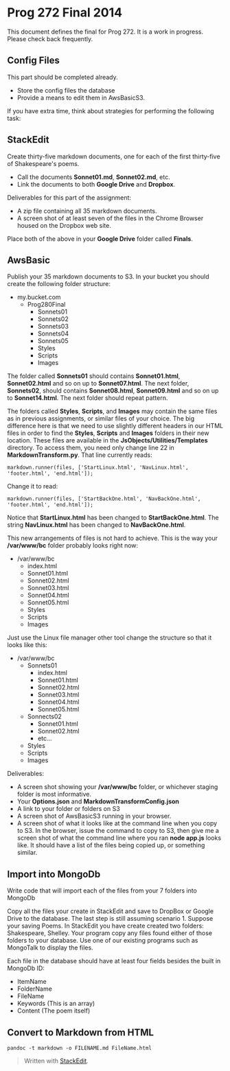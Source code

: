 # Prog 272 Final 2014

This document defines the final for Prog 272. It is a work in progress. Please check back frequently.

## Config Files

This part should be completed already.

- Store the config files the database
- Provide a means to edit them in AwsBasicS3.

If you have extra time, think about strategies for performing the following task:

## StackEdit

Create thirty-five markdown documents, one for each of the first thirty-five of Shakespeare's poems. 

- Call the documents **Sonnet01.md**, **Sonnet02.md**, etc.
- Link the documents to both **Google Drive** and **Dropbox**.

Deliverables for this part of the assignment:

- A zip file containing all 35 markdown documents. 
- A screen shot of at least seven of the files in the Chrome Browser housed on the Dropbox web site.

Place both of the above in your **Google Drive** folder called **Finals**.

## AwsBasic

Publish your 35 markdown documents to S3. In your bucket you should create the following folder structure:

- my.bucket.com
    - Prog280Final
        - Sonnets01
        - Sonnets02
        - Sonnets03
        - Sonnets04
        - Sonnets05
        - Styles
        - Scripts
        - Images

The folder called **Sonnets01** should contains **Sonnet01.html**, **Sonnet02.html** and so on up to **Sonnet07.html**. The next folder, **Sonnets02**, should contains **Sonnet08.html**, **Sonnet09.html** and so on up to **Sonnet14.html**. The next folder should repeat pattern.

The folders called **Styles**, **Scripts**, and **Images** may contain the same files as in previous assignments, or similar files of your choice. The big difference here is that we need to use slightly different headers in our HTML files in order to find the **Styles**, **Scripts** and **Images** folders in their new location. These files are available in the **JsObjects/Utilities/Templates** directory. To access them, you need only change line 22 in **MarkdownTransform.py**. That line currently reads: 

    markdown.runner(files, ['StartLinux.html', 'NavLinux.html', 'footer.html', 'end.html']);
    
Change it to read:

    markdown.runner(files, ['StartBackOne.html', 'NavBackOne.html', 'footer.html', 'end.html']);
        
Notice that **StartLinux.html** has been changed to **StartBackOne.html**. The string **NavLinux.html** has been changed to **NavBackOne.html**.

This new arrangements of files is not hard to achieve. This is the way your **/var/www/bc** folder probably looks right now:

- /var/www/bc
    - index.html
    - Sonnet01.html
    - Sonnet02.html
    - Sonnet03.html
    - Sonnet04.html
    - Sonnet05.html
    - Styles
    - Scripts
    - Images

Just use the Linux file manager other tool change the structure so that it looks like this:

- /var/www/bc
    - Sonnets01
        - index.html
        - Sonnet01.html
        - Sonnet02.html
        - Sonnet03.html
        - Sonnet04.html
        - Sonnet05.html
    - Sonnects02
        - Sonnet01.html
        - Sonnet02.html
        - etc...
    - Styles
    - Scripts
    - Images

Deliverables:

- A screen shot showing your **/var/www/bc** folder, or whichever staging folder is most informative.
- Your **Options.json** and **MarkdownTransformConfig.json**
- A link to your folder or folders on S3
- A screen shot of AwsBasicS3 running in your browser.
- A screen shot of what it looks like at the command line when you copy to S3. In the browser, issue the command to copy to S3, then give me a screen shot of what the command line where you ran **node app.js** looks like. It should have a list of the files being copied up, or something similar.

## Import into MongoDb

Write code that will import each of the files from your 7 folders into MongoDb

Copy all the files your create in StackEdit and save to DropBox or Google Drive to the database.
The last step is still assuming scenario 1. Suppose your saving Poems. In StackEdit you have create created two folders: Shakespeare, Shelley. Your program copy any files found either of those folders to your database. Use one of our existing programs such as MongoTalk to display the files.

Each file in the database should have at least four fields besides the built in MongoDb ID:

- ItemName
- FolderName
- FileName
- Keywords (This is an array)
- Content (The poem itself)

## Convert to Markdown from HTML

    pandoc -t markdown -o FILENAME.md FileName.html

> Written with [StackEdit](https://stackedit.io/).